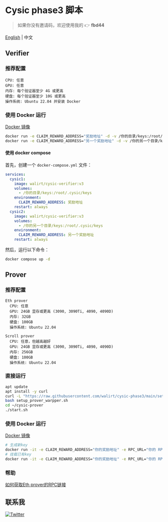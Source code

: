 # Cysic phase3 脚本
> 如果你没有邀请码，欢迎使用我的 👉 **fbd44**

[English](https://github.com/walirt/cysic-phase3/blob/main/README.md) | 中文

## Verifier

### 推荐配置
```text
CPU: 任意
GPU: 任意
内存: 每个验证器至少 4G 或更高
硬盘: 每个验证器至少 10G 或更高
操作系统: Ubuntu 22.04 并安装 Docker
```

### 使用 Docker 运行
[Docker 镜像](https://hub.docker.com/r/walirt/cysic-verifier)
```bash
docker run -e CLAIM_REWARD_ADDRESS="奖励地址" -d -v /你的目录/keys:/root/.cysic/keys --name cysic1 walirt/cysic-verifier:v3
docker run -e CLAIM_REWARD_ADDRESS="另一个奖励地址" -d -v /你的另一个目录/keys:/root/.cysic/keys --name cysic2 walirt/cysic-verifier:v3
```

#### 使用 docker compose
首先，创建一个 `docker-compose.yml` 文件：
```yaml
services:
  cysic1:
    image: walirt/cysic-verifier:v3
    volumes:
      - /你的目录/keys:/root/.cysic/keys
    environment:
      CLAIM_REWARD_ADDRESS: 奖励地址
    restart: always
  cysic2:
    image: walirt/cysic-verifier:v3
    volumes:
      - /你的另一个目录/keys:/root/.cysic/keys
    environment:
      CLAIM_REWARD_ADDRESS: 另一个奖励地址
    restart: always
```

然后，运行以下命令：
```bash
docker compose up -d
```

## Prover

### 推荐配置
```text
Eth prover
  CPU: 任意
  GPU: 24GB 显存或更高 (3090, 3090Ti, 4090, 4090D)
  内存: 32GB
  硬盘: 100GB
  操作系统: Ubuntu 22.04

Scroll prover
  CPU: 任意，但越高越好
  GPU: 24GB 显存或更高 (3090, 3090Ti, 4090, 4090D)
  内存: 256GB
  硬盘: 100GB
  操作系统: Ubuntu 22.04
```

### 直接运行
```bash
apt update 
apt install -y curl
curl -L "https://raw.githubusercontent.com/walirt/cysic-phase3/main/setup_prover_warpper.sh" -o setup_prover_warpper.sh
bash setup_prover_warpper.sh
cd ~/cysic-prover
./start.sh
```

### 使用 Docker 运行
[Docker 镜像](https://hub.docker.com/r/walirt/cysic-prover)
```bash
# 生成新key
docker run -it -e CLAIM_REWARD_ADDRESS="你的奖励地址" -e RPC_URL="你的 RPC URL" -d --name cysic1 cysic-prover:v3
# 挂载已有key
docker run -it -e CLAIM_REWARD_ADDRESS="你的奖励地址" -e RPC_URL="你的 RPC URL" -d -v /你的目录/keys:/root/cysic-prover/~/.cysic/assets --name cysic1 cysic-prover:v3
```

### 帮助
[如何获取Eth prover的RPC链接](https://docs.cysic.xyz/tutorial-docs/how-to-run-a-prover-node#get-free-rpc-endpoint-used-by-eth-proof)

## 联系我
[![Twitter](https://img.shields.io/twitter/url/https/twitter.com/walirttt.svg?style=social&label=Follow%20%40walirttt)](https://twitter.com/walirttt)
